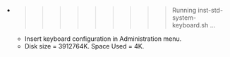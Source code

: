 * >>>>>>>>> Running inst-std-system-keyboard.sh ...
  * Insert keyboard configuration in Administration menu.
  * Disk size = 3912764K. Space Used = 4K.
